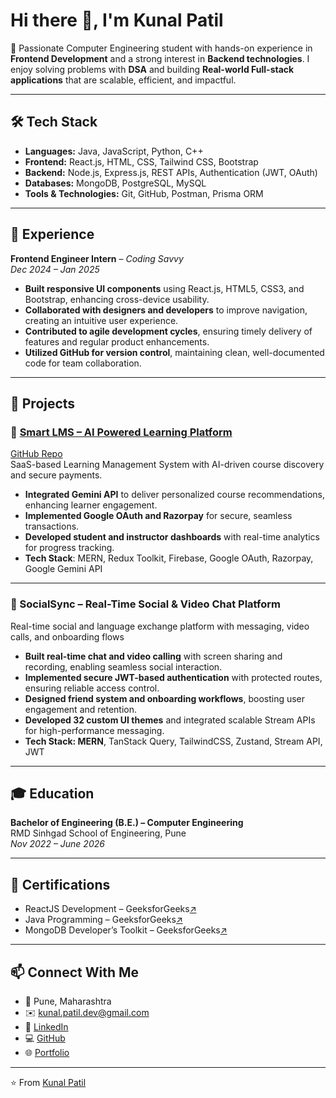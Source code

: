 # Hi there 👋, I'm Kunal Patil  

🚀 Passionate Computer Engineering student with hands-on experience in **Frontend Development** and a strong interest in **Backend technologies**. I enjoy solving problems with **DSA** and building **Real-world Full-stack applications** that are scalable, efficient, and impactful.  

---

## 🛠️ Tech Stack

- **Languages:** Java, JavaScript, Python, C++  
- **Frontend:** React.js, HTML, CSS, Tailwind CSS, Bootstrap
- **Backend:** Node.js, Express.js, REST APIs, Authentication (JWT, OAuth)  
- **Databases:** MongoDB, PostgreSQL, MySQL  
- **Tools & Technologies:** Git, GitHub, Postman, Prisma ORM

---

## 💼 Experience

**Frontend Engineer Intern** – *Coding Savvy*  
*Dec 2024 – Jan 2025*  

- **Built responsive UI components** using React.js, HTML5, CSS3, and Bootstrap, enhancing cross-device usability.
- **Collaborated with designers and developers** to improve navigation, creating an intuitive user experience.
- **Contributed to agile development cycles**, ensuring timely delivery of features and regular product enhancements.
- **Utilized GitHub for version control**, maintaining clean, well-documented code for team collaboration.


---

## 🚀 Projects  

### 🔹 [Smart LMS – AI Powered Learning Platform](https://smart-lms-d0zm.onrender.com/)  
[GitHub Repo](https://github.com/kunal-patil-dev/SmartLMS)  
SaaS-based Learning Management System with AI-driven course discovery and secure payments.
- **Integrated Gemini API** to deliver personalized course recommendations, enhancing learner engagement.
- **Implemented Google OAuth and Razorpay** for secure, seamless transactions.
- **Developed student and instructor dashboards** with real-time analytics for progress tracking.
- **Tech Stack**: MERN, Redux Toolkit, Firebase, Google OAuth, Razorpay, Google Gemini API

---

### 🔹 SocialSync – Real-Time Social & Video Chat Platform  

Real-time social and language exchange platform with messaging, video calls, and onboarding flows
- **Built real-time chat and video calling** with screen sharing and recording, enabling seamless social interaction.
- **Implemented secure JWT-based authentication** with protected routes, ensuring reliable access control.
- **Designed friend system and onboarding workflows**, boosting user engagement and retention.
- **Developed 32 custom UI themes** and integrated scalable Stream APIs for high-performance messaging.
- **Tech Stack: MERN**, TanStack Query, TailwindCSS, Zustand, Stream API, JWT


---

## 🎓 Education  

**Bachelor of Engineering (B.E.) – Computer Engineering**  
RMD Sinhgad School of Engineering, Pune  
*Nov 2022 – June 2026*  

---

## 📜 Certifications  

- ReactJS Development – GeeksforGeeks[↗️](https://media.geeksforgeeks.org/courses/certificates/8113178e201c98d845adff9e981049ee.pdf)
- Java Programming – GeeksforGeeks[↗️](https://media.geeksforgeeks.org/courses/certificates/f185f68c07eae5a976f1cf5488c8c9a7.pdf)
- MongoDB Developer’s Toolkit – GeeksforGeeks[↗️](https://media.geeksforgeeks.org/courses/certificates/1cb32475733abea10df355053f7c283b.pdf)

---

## 📫 Connect With Me  

- 📍 Pune, Maharashtra  
- ✉️ [kunal.patil.dev@gmail.com](mailto:kunal.patil.dev@gmail.com)  
- 💼 [LinkedIn](https://linkedin.com/in/kunal-patil-dev)  
- 💻 [GitHub](https://github.com/kunal-patil-dev)
- 🌐 [Portfolio](https://kunalpatil-olive.vercel.app/)

---
⭐️ From [Kunal Patil](https://github.com/kunal-patil-dev)  
